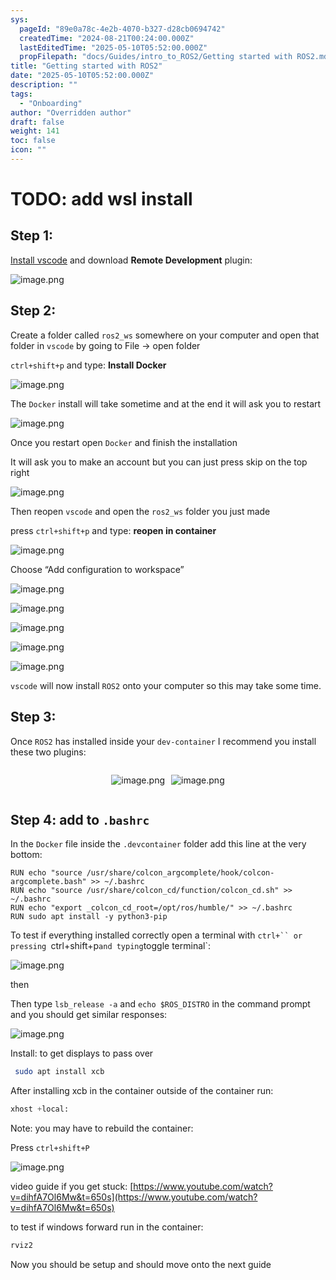 ```yaml
---
sys:
  pageId: "89e0a78c-4e2b-4070-b327-d28cb0694742"
  createdTime: "2024-08-21T00:24:00.000Z"
  lastEditedTime: "2025-05-10T05:52:00.000Z"
  propFilepath: "docs/Guides/intro_to_ROS2/Getting started with ROS2.md"
title: "Getting started with ROS2"
date: "2025-05-10T05:52:00.000Z"
description: ""
tags:
  - "Onboarding"
author: "Overridden author"
draft: false
weight: 141
toc: false
icon: ""
---
```


# TODO: add wsl install

## Step 1:

[Install vscode](https://code.visualstudio.com/download) and download **Remote Development** plugin:

![image.png](https://prod-files-secure.s3.us-west-2.amazonaws.com/d518164a-d88e-44d1-a4ee-3adb3bd8bce0/efb52993-1881-4a40-b95e-6f020334f022/image.png?X-Amz-Algorithm=AWS4-HMAC-SHA256&X-Amz-Content-Sha256=UNSIGNED-PAYLOAD&X-Amz-Credential=ASIAZI2LB4666YQVCCPJ%2F20250706%2Fus-west-2%2Fs3%2Faws4_request&X-Amz-Date=20250706T210737Z&X-Amz-Expires=3600&X-Amz-Security-Token=IQoJb3JpZ2luX2VjEFsaCXVzLXdlc3QtMiJIMEYCIQC1v3nPFOFhxRO9OpvXvOestNqh0jhNCSBVZCGQhNI%2FVQIhAIWb4g5TjblJF%2BJnJj5g%2BA02uy2TlZAkBp1VhBbr1MUNKv8DCGQQABoMNjM3NDIzMTgzODA1Igxk4ywMZ9IHUolVI1cq3APGKpXZfnERLgKExLp%2BUk8aVVhhO6HOrcKg29VLXpjDc9h99VxTYxUuP1GioxTN8oINT6ZwlEwpcd7eEqljZNx%2FWJG2QAvy4mf%2FwDdneuEuAw1wznQNS5b36nEjx%2BE217SHip2KxLv%2FhKmbWslYe2mWljBiOdf88qIwQc45moVtvajJSu4bDuZEEcLPyc0w9OSGvANSCP8FEHEGUq%2FoBUWLl3yuDLvX5LChUC5etuItxvrDoGU4sdJEqRt2mFl4uiu9GkT2FwD311nrmUlrwmh4cI%2B1gPQIlp6bX3DJw45hugqrDb7fWc0te8%2B97aSuA5kSUeGrd%2FI0ePUUaP%2FJSoqWZ82JXPoKFP154gK0q7VYG3UvnssBIeNHmVE5WSEQkdfNobe43bITFG23AXMbyCviN7HKw%2FqqeebevSR7u5Iigz%2BMGRxoB02SvMaHEp%2FEEY4SsWA0jidseZXtcw4d8hLx6u36sn9uwEPJinCgZZpyNUDCl74eu53I5CGQyS82FU8z5th94No%2FZs2cydFXBACsfOVTc89CC%2BRW15BrIUG9%2FRY8BvFqBCWEuh1TEpkkpHqvYxi17v5gLKOCcanQ%2BQ%2FFksZu9WFxJmU5Kd3SAOQnYzNkYVLmpfrAP4FSfjD%2F%2F6rDBjqkAXU0n1dNu1aRypcpqSjgaaOiB6noDUepjkw23zJ9rqV%2F0QkrldhSDG5J3HGo3DVOhgD6xQ3WgG%2ByL2YCN1imwkAkwMHFQ72YoCtlKogoDpTMl30w5HwhBXMts%2FVLoFep0QAlPNuAYjoHJKFHaDM8wEfxbvLh7JpV0x75XAkZUPkAloFFVfvrIIpohFwVWy8%2FoABe4hbv9rXCNKcCc7ubCogjI7i1&X-Amz-Signature=f393daf239d9055c5ac8e37ac16821aa25494707e9d5d862dc696f79fa51eec6&X-Amz-SignedHeaders=host&x-amz-checksum-mode=ENABLED&x-id=GetObject)

## Step 2:

Create a folder called `ros2_ws` somewhere on your computer and open that folder in `vscode` by going to File → open folder 

`ctrl+shift+p` and type: **Install Docker**

![image.png](https://prod-files-secure.s3.us-west-2.amazonaws.com/d518164a-d88e-44d1-a4ee-3adb3bd8bce0/2269dc0e-1cd5-47ff-bceb-c04ad9b2eab0/image.png?X-Amz-Algorithm=AWS4-HMAC-SHA256&X-Amz-Content-Sha256=UNSIGNED-PAYLOAD&X-Amz-Credential=ASIAZI2LB4666YQVCCPJ%2F20250706%2Fus-west-2%2Fs3%2Faws4_request&X-Amz-Date=20250706T210737Z&X-Amz-Expires=3600&X-Amz-Security-Token=IQoJb3JpZ2luX2VjEFsaCXVzLXdlc3QtMiJIMEYCIQC1v3nPFOFhxRO9OpvXvOestNqh0jhNCSBVZCGQhNI%2FVQIhAIWb4g5TjblJF%2BJnJj5g%2BA02uy2TlZAkBp1VhBbr1MUNKv8DCGQQABoMNjM3NDIzMTgzODA1Igxk4ywMZ9IHUolVI1cq3APGKpXZfnERLgKExLp%2BUk8aVVhhO6HOrcKg29VLXpjDc9h99VxTYxUuP1GioxTN8oINT6ZwlEwpcd7eEqljZNx%2FWJG2QAvy4mf%2FwDdneuEuAw1wznQNS5b36nEjx%2BE217SHip2KxLv%2FhKmbWslYe2mWljBiOdf88qIwQc45moVtvajJSu4bDuZEEcLPyc0w9OSGvANSCP8FEHEGUq%2FoBUWLl3yuDLvX5LChUC5etuItxvrDoGU4sdJEqRt2mFl4uiu9GkT2FwD311nrmUlrwmh4cI%2B1gPQIlp6bX3DJw45hugqrDb7fWc0te8%2B97aSuA5kSUeGrd%2FI0ePUUaP%2FJSoqWZ82JXPoKFP154gK0q7VYG3UvnssBIeNHmVE5WSEQkdfNobe43bITFG23AXMbyCviN7HKw%2FqqeebevSR7u5Iigz%2BMGRxoB02SvMaHEp%2FEEY4SsWA0jidseZXtcw4d8hLx6u36sn9uwEPJinCgZZpyNUDCl74eu53I5CGQyS82FU8z5th94No%2FZs2cydFXBACsfOVTc89CC%2BRW15BrIUG9%2FRY8BvFqBCWEuh1TEpkkpHqvYxi17v5gLKOCcanQ%2BQ%2FFksZu9WFxJmU5Kd3SAOQnYzNkYVLmpfrAP4FSfjD%2F%2F6rDBjqkAXU0n1dNu1aRypcpqSjgaaOiB6noDUepjkw23zJ9rqV%2F0QkrldhSDG5J3HGo3DVOhgD6xQ3WgG%2ByL2YCN1imwkAkwMHFQ72YoCtlKogoDpTMl30w5HwhBXMts%2FVLoFep0QAlPNuAYjoHJKFHaDM8wEfxbvLh7JpV0x75XAkZUPkAloFFVfvrIIpohFwVWy8%2FoABe4hbv9rXCNKcCc7ubCogjI7i1&X-Amz-Signature=0f17f69ea15587fa86837fb18ece5ce19b93662155b65eb5df02649bb13d0b27&X-Amz-SignedHeaders=host&x-amz-checksum-mode=ENABLED&x-id=GetObject)

The `Docker` install will take sometime and at the end it will ask you to restart

![image.png](https://prod-files-secure.s3.us-west-2.amazonaws.com/d518164a-d88e-44d1-a4ee-3adb3bd8bce0/ed233f78-be33-4b1f-b89c-9c346c0e961e/image.png?X-Amz-Algorithm=AWS4-HMAC-SHA256&X-Amz-Content-Sha256=UNSIGNED-PAYLOAD&X-Amz-Credential=ASIAZI2LB4666YQVCCPJ%2F20250706%2Fus-west-2%2Fs3%2Faws4_request&X-Amz-Date=20250706T210737Z&X-Amz-Expires=3600&X-Amz-Security-Token=IQoJb3JpZ2luX2VjEFsaCXVzLXdlc3QtMiJIMEYCIQC1v3nPFOFhxRO9OpvXvOestNqh0jhNCSBVZCGQhNI%2FVQIhAIWb4g5TjblJF%2BJnJj5g%2BA02uy2TlZAkBp1VhBbr1MUNKv8DCGQQABoMNjM3NDIzMTgzODA1Igxk4ywMZ9IHUolVI1cq3APGKpXZfnERLgKExLp%2BUk8aVVhhO6HOrcKg29VLXpjDc9h99VxTYxUuP1GioxTN8oINT6ZwlEwpcd7eEqljZNx%2FWJG2QAvy4mf%2FwDdneuEuAw1wznQNS5b36nEjx%2BE217SHip2KxLv%2FhKmbWslYe2mWljBiOdf88qIwQc45moVtvajJSu4bDuZEEcLPyc0w9OSGvANSCP8FEHEGUq%2FoBUWLl3yuDLvX5LChUC5etuItxvrDoGU4sdJEqRt2mFl4uiu9GkT2FwD311nrmUlrwmh4cI%2B1gPQIlp6bX3DJw45hugqrDb7fWc0te8%2B97aSuA5kSUeGrd%2FI0ePUUaP%2FJSoqWZ82JXPoKFP154gK0q7VYG3UvnssBIeNHmVE5WSEQkdfNobe43bITFG23AXMbyCviN7HKw%2FqqeebevSR7u5Iigz%2BMGRxoB02SvMaHEp%2FEEY4SsWA0jidseZXtcw4d8hLx6u36sn9uwEPJinCgZZpyNUDCl74eu53I5CGQyS82FU8z5th94No%2FZs2cydFXBACsfOVTc89CC%2BRW15BrIUG9%2FRY8BvFqBCWEuh1TEpkkpHqvYxi17v5gLKOCcanQ%2BQ%2FFksZu9WFxJmU5Kd3SAOQnYzNkYVLmpfrAP4FSfjD%2F%2F6rDBjqkAXU0n1dNu1aRypcpqSjgaaOiB6noDUepjkw23zJ9rqV%2F0QkrldhSDG5J3HGo3DVOhgD6xQ3WgG%2ByL2YCN1imwkAkwMHFQ72YoCtlKogoDpTMl30w5HwhBXMts%2FVLoFep0QAlPNuAYjoHJKFHaDM8wEfxbvLh7JpV0x75XAkZUPkAloFFVfvrIIpohFwVWy8%2FoABe4hbv9rXCNKcCc7ubCogjI7i1&X-Amz-Signature=f57b9cbeaf69edbc78401169f6827149eff6fe7bb79e9095ac9e5c9ab03fbf85&X-Amz-SignedHeaders=host&x-amz-checksum-mode=ENABLED&x-id=GetObject)

Once you restart open `Docker` and finish the installation

It will ask you to make an account but you can just press skip on the top right

![image.png](https://prod-files-secure.s3.us-west-2.amazonaws.com/d518164a-d88e-44d1-a4ee-3adb3bd8bce0/21010ad9-1659-4fd9-9f59-9932a09b2a3d/image.png?X-Amz-Algorithm=AWS4-HMAC-SHA256&X-Amz-Content-Sha256=UNSIGNED-PAYLOAD&X-Amz-Credential=ASIAZI2LB4666YQVCCPJ%2F20250706%2Fus-west-2%2Fs3%2Faws4_request&X-Amz-Date=20250706T210737Z&X-Amz-Expires=3600&X-Amz-Security-Token=IQoJb3JpZ2luX2VjEFsaCXVzLXdlc3QtMiJIMEYCIQC1v3nPFOFhxRO9OpvXvOestNqh0jhNCSBVZCGQhNI%2FVQIhAIWb4g5TjblJF%2BJnJj5g%2BA02uy2TlZAkBp1VhBbr1MUNKv8DCGQQABoMNjM3NDIzMTgzODA1Igxk4ywMZ9IHUolVI1cq3APGKpXZfnERLgKExLp%2BUk8aVVhhO6HOrcKg29VLXpjDc9h99VxTYxUuP1GioxTN8oINT6ZwlEwpcd7eEqljZNx%2FWJG2QAvy4mf%2FwDdneuEuAw1wznQNS5b36nEjx%2BE217SHip2KxLv%2FhKmbWslYe2mWljBiOdf88qIwQc45moVtvajJSu4bDuZEEcLPyc0w9OSGvANSCP8FEHEGUq%2FoBUWLl3yuDLvX5LChUC5etuItxvrDoGU4sdJEqRt2mFl4uiu9GkT2FwD311nrmUlrwmh4cI%2B1gPQIlp6bX3DJw45hugqrDb7fWc0te8%2B97aSuA5kSUeGrd%2FI0ePUUaP%2FJSoqWZ82JXPoKFP154gK0q7VYG3UvnssBIeNHmVE5WSEQkdfNobe43bITFG23AXMbyCviN7HKw%2FqqeebevSR7u5Iigz%2BMGRxoB02SvMaHEp%2FEEY4SsWA0jidseZXtcw4d8hLx6u36sn9uwEPJinCgZZpyNUDCl74eu53I5CGQyS82FU8z5th94No%2FZs2cydFXBACsfOVTc89CC%2BRW15BrIUG9%2FRY8BvFqBCWEuh1TEpkkpHqvYxi17v5gLKOCcanQ%2BQ%2FFksZu9WFxJmU5Kd3SAOQnYzNkYVLmpfrAP4FSfjD%2F%2F6rDBjqkAXU0n1dNu1aRypcpqSjgaaOiB6noDUepjkw23zJ9rqV%2F0QkrldhSDG5J3HGo3DVOhgD6xQ3WgG%2ByL2YCN1imwkAkwMHFQ72YoCtlKogoDpTMl30w5HwhBXMts%2FVLoFep0QAlPNuAYjoHJKFHaDM8wEfxbvLh7JpV0x75XAkZUPkAloFFVfvrIIpohFwVWy8%2FoABe4hbv9rXCNKcCc7ubCogjI7i1&X-Amz-Signature=0e43f0dd2b5bcc9752b423e94d7874cb84b4581bc975e69f13561226662d9d7b&X-Amz-SignedHeaders=host&x-amz-checksum-mode=ENABLED&x-id=GetObject)

Then reopen `vscode` and open the `ros2_ws` folder you just made

press `ctrl+shift+p` and type: **reopen in container**

![image.png](https://prod-files-secure.s3.us-west-2.amazonaws.com/d518164a-d88e-44d1-a4ee-3adb3bd8bce0/4e93b8c2-41ad-488c-8095-c74205196118/image.png?X-Amz-Algorithm=AWS4-HMAC-SHA256&X-Amz-Content-Sha256=UNSIGNED-PAYLOAD&X-Amz-Credential=ASIAZI2LB4666YQVCCPJ%2F20250706%2Fus-west-2%2Fs3%2Faws4_request&X-Amz-Date=20250706T210737Z&X-Amz-Expires=3600&X-Amz-Security-Token=IQoJb3JpZ2luX2VjEFsaCXVzLXdlc3QtMiJIMEYCIQC1v3nPFOFhxRO9OpvXvOestNqh0jhNCSBVZCGQhNI%2FVQIhAIWb4g5TjblJF%2BJnJj5g%2BA02uy2TlZAkBp1VhBbr1MUNKv8DCGQQABoMNjM3NDIzMTgzODA1Igxk4ywMZ9IHUolVI1cq3APGKpXZfnERLgKExLp%2BUk8aVVhhO6HOrcKg29VLXpjDc9h99VxTYxUuP1GioxTN8oINT6ZwlEwpcd7eEqljZNx%2FWJG2QAvy4mf%2FwDdneuEuAw1wznQNS5b36nEjx%2BE217SHip2KxLv%2FhKmbWslYe2mWljBiOdf88qIwQc45moVtvajJSu4bDuZEEcLPyc0w9OSGvANSCP8FEHEGUq%2FoBUWLl3yuDLvX5LChUC5etuItxvrDoGU4sdJEqRt2mFl4uiu9GkT2FwD311nrmUlrwmh4cI%2B1gPQIlp6bX3DJw45hugqrDb7fWc0te8%2B97aSuA5kSUeGrd%2FI0ePUUaP%2FJSoqWZ82JXPoKFP154gK0q7VYG3UvnssBIeNHmVE5WSEQkdfNobe43bITFG23AXMbyCviN7HKw%2FqqeebevSR7u5Iigz%2BMGRxoB02SvMaHEp%2FEEY4SsWA0jidseZXtcw4d8hLx6u36sn9uwEPJinCgZZpyNUDCl74eu53I5CGQyS82FU8z5th94No%2FZs2cydFXBACsfOVTc89CC%2BRW15BrIUG9%2FRY8BvFqBCWEuh1TEpkkpHqvYxi17v5gLKOCcanQ%2BQ%2FFksZu9WFxJmU5Kd3SAOQnYzNkYVLmpfrAP4FSfjD%2F%2F6rDBjqkAXU0n1dNu1aRypcpqSjgaaOiB6noDUepjkw23zJ9rqV%2F0QkrldhSDG5J3HGo3DVOhgD6xQ3WgG%2ByL2YCN1imwkAkwMHFQ72YoCtlKogoDpTMl30w5HwhBXMts%2FVLoFep0QAlPNuAYjoHJKFHaDM8wEfxbvLh7JpV0x75XAkZUPkAloFFVfvrIIpohFwVWy8%2FoABe4hbv9rXCNKcCc7ubCogjI7i1&X-Amz-Signature=64b9d0f962c2ab536c725c866c56cc232be3c452533633891680b8459014019d&X-Amz-SignedHeaders=host&x-amz-checksum-mode=ENABLED&x-id=GetObject)

Choose “Add configuration to workspace”

![image.png](https://prod-files-secure.s3.us-west-2.amazonaws.com/d518164a-d88e-44d1-a4ee-3adb3bd8bce0/9560b282-5060-4989-ba37-97e7b2c22476/image.png?X-Amz-Algorithm=AWS4-HMAC-SHA256&X-Amz-Content-Sha256=UNSIGNED-PAYLOAD&X-Amz-Credential=ASIAZI2LB4666YQVCCPJ%2F20250706%2Fus-west-2%2Fs3%2Faws4_request&X-Amz-Date=20250706T210737Z&X-Amz-Expires=3600&X-Amz-Security-Token=IQoJb3JpZ2luX2VjEFsaCXVzLXdlc3QtMiJIMEYCIQC1v3nPFOFhxRO9OpvXvOestNqh0jhNCSBVZCGQhNI%2FVQIhAIWb4g5TjblJF%2BJnJj5g%2BA02uy2TlZAkBp1VhBbr1MUNKv8DCGQQABoMNjM3NDIzMTgzODA1Igxk4ywMZ9IHUolVI1cq3APGKpXZfnERLgKExLp%2BUk8aVVhhO6HOrcKg29VLXpjDc9h99VxTYxUuP1GioxTN8oINT6ZwlEwpcd7eEqljZNx%2FWJG2QAvy4mf%2FwDdneuEuAw1wznQNS5b36nEjx%2BE217SHip2KxLv%2FhKmbWslYe2mWljBiOdf88qIwQc45moVtvajJSu4bDuZEEcLPyc0w9OSGvANSCP8FEHEGUq%2FoBUWLl3yuDLvX5LChUC5etuItxvrDoGU4sdJEqRt2mFl4uiu9GkT2FwD311nrmUlrwmh4cI%2B1gPQIlp6bX3DJw45hugqrDb7fWc0te8%2B97aSuA5kSUeGrd%2FI0ePUUaP%2FJSoqWZ82JXPoKFP154gK0q7VYG3UvnssBIeNHmVE5WSEQkdfNobe43bITFG23AXMbyCviN7HKw%2FqqeebevSR7u5Iigz%2BMGRxoB02SvMaHEp%2FEEY4SsWA0jidseZXtcw4d8hLx6u36sn9uwEPJinCgZZpyNUDCl74eu53I5CGQyS82FU8z5th94No%2FZs2cydFXBACsfOVTc89CC%2BRW15BrIUG9%2FRY8BvFqBCWEuh1TEpkkpHqvYxi17v5gLKOCcanQ%2BQ%2FFksZu9WFxJmU5Kd3SAOQnYzNkYVLmpfrAP4FSfjD%2F%2F6rDBjqkAXU0n1dNu1aRypcpqSjgaaOiB6noDUepjkw23zJ9rqV%2F0QkrldhSDG5J3HGo3DVOhgD6xQ3WgG%2ByL2YCN1imwkAkwMHFQ72YoCtlKogoDpTMl30w5HwhBXMts%2FVLoFep0QAlPNuAYjoHJKFHaDM8wEfxbvLh7JpV0x75XAkZUPkAloFFVfvrIIpohFwVWy8%2FoABe4hbv9rXCNKcCc7ubCogjI7i1&X-Amz-Signature=b2020b0a3c2f7ad04f02642fa682f519e5e6bfb86d9b4430a1aee63ad4a71638&X-Amz-SignedHeaders=host&x-amz-checksum-mode=ENABLED&x-id=GetObject)

![image.png](https://prod-files-secure.s3.us-west-2.amazonaws.com/d518164a-d88e-44d1-a4ee-3adb3bd8bce0/2ee63f81-886b-48e8-a553-dc6e5eac99e4/image.png?X-Amz-Algorithm=AWS4-HMAC-SHA256&X-Amz-Content-Sha256=UNSIGNED-PAYLOAD&X-Amz-Credential=ASIAZI2LB4666YQVCCPJ%2F20250706%2Fus-west-2%2Fs3%2Faws4_request&X-Amz-Date=20250706T210737Z&X-Amz-Expires=3600&X-Amz-Security-Token=IQoJb3JpZ2luX2VjEFsaCXVzLXdlc3QtMiJIMEYCIQC1v3nPFOFhxRO9OpvXvOestNqh0jhNCSBVZCGQhNI%2FVQIhAIWb4g5TjblJF%2BJnJj5g%2BA02uy2TlZAkBp1VhBbr1MUNKv8DCGQQABoMNjM3NDIzMTgzODA1Igxk4ywMZ9IHUolVI1cq3APGKpXZfnERLgKExLp%2BUk8aVVhhO6HOrcKg29VLXpjDc9h99VxTYxUuP1GioxTN8oINT6ZwlEwpcd7eEqljZNx%2FWJG2QAvy4mf%2FwDdneuEuAw1wznQNS5b36nEjx%2BE217SHip2KxLv%2FhKmbWslYe2mWljBiOdf88qIwQc45moVtvajJSu4bDuZEEcLPyc0w9OSGvANSCP8FEHEGUq%2FoBUWLl3yuDLvX5LChUC5etuItxvrDoGU4sdJEqRt2mFl4uiu9GkT2FwD311nrmUlrwmh4cI%2B1gPQIlp6bX3DJw45hugqrDb7fWc0te8%2B97aSuA5kSUeGrd%2FI0ePUUaP%2FJSoqWZ82JXPoKFP154gK0q7VYG3UvnssBIeNHmVE5WSEQkdfNobe43bITFG23AXMbyCviN7HKw%2FqqeebevSR7u5Iigz%2BMGRxoB02SvMaHEp%2FEEY4SsWA0jidseZXtcw4d8hLx6u36sn9uwEPJinCgZZpyNUDCl74eu53I5CGQyS82FU8z5th94No%2FZs2cydFXBACsfOVTc89CC%2BRW15BrIUG9%2FRY8BvFqBCWEuh1TEpkkpHqvYxi17v5gLKOCcanQ%2BQ%2FFksZu9WFxJmU5Kd3SAOQnYzNkYVLmpfrAP4FSfjD%2F%2F6rDBjqkAXU0n1dNu1aRypcpqSjgaaOiB6noDUepjkw23zJ9rqV%2F0QkrldhSDG5J3HGo3DVOhgD6xQ3WgG%2ByL2YCN1imwkAkwMHFQ72YoCtlKogoDpTMl30w5HwhBXMts%2FVLoFep0QAlPNuAYjoHJKFHaDM8wEfxbvLh7JpV0x75XAkZUPkAloFFVfvrIIpohFwVWy8%2FoABe4hbv9rXCNKcCc7ubCogjI7i1&X-Amz-Signature=a97a53018f20b7a6ba8ff106e03d726aafdc72d19c20dbc772412ece37c97b37&X-Amz-SignedHeaders=host&x-amz-checksum-mode=ENABLED&x-id=GetObject)

![image.png](https://prod-files-secure.s3.us-west-2.amazonaws.com/d518164a-d88e-44d1-a4ee-3adb3bd8bce0/ae1580b2-b048-407e-aed9-b584224a7a04/image.png?X-Amz-Algorithm=AWS4-HMAC-SHA256&X-Amz-Content-Sha256=UNSIGNED-PAYLOAD&X-Amz-Credential=ASIAZI2LB4666YQVCCPJ%2F20250706%2Fus-west-2%2Fs3%2Faws4_request&X-Amz-Date=20250706T210737Z&X-Amz-Expires=3600&X-Amz-Security-Token=IQoJb3JpZ2luX2VjEFsaCXVzLXdlc3QtMiJIMEYCIQC1v3nPFOFhxRO9OpvXvOestNqh0jhNCSBVZCGQhNI%2FVQIhAIWb4g5TjblJF%2BJnJj5g%2BA02uy2TlZAkBp1VhBbr1MUNKv8DCGQQABoMNjM3NDIzMTgzODA1Igxk4ywMZ9IHUolVI1cq3APGKpXZfnERLgKExLp%2BUk8aVVhhO6HOrcKg29VLXpjDc9h99VxTYxUuP1GioxTN8oINT6ZwlEwpcd7eEqljZNx%2FWJG2QAvy4mf%2FwDdneuEuAw1wznQNS5b36nEjx%2BE217SHip2KxLv%2FhKmbWslYe2mWljBiOdf88qIwQc45moVtvajJSu4bDuZEEcLPyc0w9OSGvANSCP8FEHEGUq%2FoBUWLl3yuDLvX5LChUC5etuItxvrDoGU4sdJEqRt2mFl4uiu9GkT2FwD311nrmUlrwmh4cI%2B1gPQIlp6bX3DJw45hugqrDb7fWc0te8%2B97aSuA5kSUeGrd%2FI0ePUUaP%2FJSoqWZ82JXPoKFP154gK0q7VYG3UvnssBIeNHmVE5WSEQkdfNobe43bITFG23AXMbyCviN7HKw%2FqqeebevSR7u5Iigz%2BMGRxoB02SvMaHEp%2FEEY4SsWA0jidseZXtcw4d8hLx6u36sn9uwEPJinCgZZpyNUDCl74eu53I5CGQyS82FU8z5th94No%2FZs2cydFXBACsfOVTc89CC%2BRW15BrIUG9%2FRY8BvFqBCWEuh1TEpkkpHqvYxi17v5gLKOCcanQ%2BQ%2FFksZu9WFxJmU5Kd3SAOQnYzNkYVLmpfrAP4FSfjD%2F%2F6rDBjqkAXU0n1dNu1aRypcpqSjgaaOiB6noDUepjkw23zJ9rqV%2F0QkrldhSDG5J3HGo3DVOhgD6xQ3WgG%2ByL2YCN1imwkAkwMHFQ72YoCtlKogoDpTMl30w5HwhBXMts%2FVLoFep0QAlPNuAYjoHJKFHaDM8wEfxbvLh7JpV0x75XAkZUPkAloFFVfvrIIpohFwVWy8%2FoABe4hbv9rXCNKcCc7ubCogjI7i1&X-Amz-Signature=3631b4cb6e2ea5fd200d5a0c77e232a26fd0c1c4d2e586707d719fd529549392&X-Amz-SignedHeaders=host&x-amz-checksum-mode=ENABLED&x-id=GetObject)

![image.png](https://prod-files-secure.s3.us-west-2.amazonaws.com/d518164a-d88e-44d1-a4ee-3adb3bd8bce0/53255b28-f75e-430f-b9e3-c0ac8577e42b/image.png?X-Amz-Algorithm=AWS4-HMAC-SHA256&X-Amz-Content-Sha256=UNSIGNED-PAYLOAD&X-Amz-Credential=ASIAZI2LB4666YQVCCPJ%2F20250706%2Fus-west-2%2Fs3%2Faws4_request&X-Amz-Date=20250706T210737Z&X-Amz-Expires=3600&X-Amz-Security-Token=IQoJb3JpZ2luX2VjEFsaCXVzLXdlc3QtMiJIMEYCIQC1v3nPFOFhxRO9OpvXvOestNqh0jhNCSBVZCGQhNI%2FVQIhAIWb4g5TjblJF%2BJnJj5g%2BA02uy2TlZAkBp1VhBbr1MUNKv8DCGQQABoMNjM3NDIzMTgzODA1Igxk4ywMZ9IHUolVI1cq3APGKpXZfnERLgKExLp%2BUk8aVVhhO6HOrcKg29VLXpjDc9h99VxTYxUuP1GioxTN8oINT6ZwlEwpcd7eEqljZNx%2FWJG2QAvy4mf%2FwDdneuEuAw1wznQNS5b36nEjx%2BE217SHip2KxLv%2FhKmbWslYe2mWljBiOdf88qIwQc45moVtvajJSu4bDuZEEcLPyc0w9OSGvANSCP8FEHEGUq%2FoBUWLl3yuDLvX5LChUC5etuItxvrDoGU4sdJEqRt2mFl4uiu9GkT2FwD311nrmUlrwmh4cI%2B1gPQIlp6bX3DJw45hugqrDb7fWc0te8%2B97aSuA5kSUeGrd%2FI0ePUUaP%2FJSoqWZ82JXPoKFP154gK0q7VYG3UvnssBIeNHmVE5WSEQkdfNobe43bITFG23AXMbyCviN7HKw%2FqqeebevSR7u5Iigz%2BMGRxoB02SvMaHEp%2FEEY4SsWA0jidseZXtcw4d8hLx6u36sn9uwEPJinCgZZpyNUDCl74eu53I5CGQyS82FU8z5th94No%2FZs2cydFXBACsfOVTc89CC%2BRW15BrIUG9%2FRY8BvFqBCWEuh1TEpkkpHqvYxi17v5gLKOCcanQ%2BQ%2FFksZu9WFxJmU5Kd3SAOQnYzNkYVLmpfrAP4FSfjD%2F%2F6rDBjqkAXU0n1dNu1aRypcpqSjgaaOiB6noDUepjkw23zJ9rqV%2F0QkrldhSDG5J3HGo3DVOhgD6xQ3WgG%2ByL2YCN1imwkAkwMHFQ72YoCtlKogoDpTMl30w5HwhBXMts%2FVLoFep0QAlPNuAYjoHJKFHaDM8wEfxbvLh7JpV0x75XAkZUPkAloFFVfvrIIpohFwVWy8%2FoABe4hbv9rXCNKcCc7ubCogjI7i1&X-Amz-Signature=a73769ab4d1560ddcfefc8ce3245af6fc5e3a6967d229676970e4758a9d9b5b4&X-Amz-SignedHeaders=host&x-amz-checksum-mode=ENABLED&x-id=GetObject)

![image.png](https://prod-files-secure.s3.us-west-2.amazonaws.com/d518164a-d88e-44d1-a4ee-3adb3bd8bce0/7c562767-5af9-4ffb-97d1-327bcdf4ee00/image.png?X-Amz-Algorithm=AWS4-HMAC-SHA256&X-Amz-Content-Sha256=UNSIGNED-PAYLOAD&X-Amz-Credential=ASIAZI2LB4666YQVCCPJ%2F20250706%2Fus-west-2%2Fs3%2Faws4_request&X-Amz-Date=20250706T210737Z&X-Amz-Expires=3600&X-Amz-Security-Token=IQoJb3JpZ2luX2VjEFsaCXVzLXdlc3QtMiJIMEYCIQC1v3nPFOFhxRO9OpvXvOestNqh0jhNCSBVZCGQhNI%2FVQIhAIWb4g5TjblJF%2BJnJj5g%2BA02uy2TlZAkBp1VhBbr1MUNKv8DCGQQABoMNjM3NDIzMTgzODA1Igxk4ywMZ9IHUolVI1cq3APGKpXZfnERLgKExLp%2BUk8aVVhhO6HOrcKg29VLXpjDc9h99VxTYxUuP1GioxTN8oINT6ZwlEwpcd7eEqljZNx%2FWJG2QAvy4mf%2FwDdneuEuAw1wznQNS5b36nEjx%2BE217SHip2KxLv%2FhKmbWslYe2mWljBiOdf88qIwQc45moVtvajJSu4bDuZEEcLPyc0w9OSGvANSCP8FEHEGUq%2FoBUWLl3yuDLvX5LChUC5etuItxvrDoGU4sdJEqRt2mFl4uiu9GkT2FwD311nrmUlrwmh4cI%2B1gPQIlp6bX3DJw45hugqrDb7fWc0te8%2B97aSuA5kSUeGrd%2FI0ePUUaP%2FJSoqWZ82JXPoKFP154gK0q7VYG3UvnssBIeNHmVE5WSEQkdfNobe43bITFG23AXMbyCviN7HKw%2FqqeebevSR7u5Iigz%2BMGRxoB02SvMaHEp%2FEEY4SsWA0jidseZXtcw4d8hLx6u36sn9uwEPJinCgZZpyNUDCl74eu53I5CGQyS82FU8z5th94No%2FZs2cydFXBACsfOVTc89CC%2BRW15BrIUG9%2FRY8BvFqBCWEuh1TEpkkpHqvYxi17v5gLKOCcanQ%2BQ%2FFksZu9WFxJmU5Kd3SAOQnYzNkYVLmpfrAP4FSfjD%2F%2F6rDBjqkAXU0n1dNu1aRypcpqSjgaaOiB6noDUepjkw23zJ9rqV%2F0QkrldhSDG5J3HGo3DVOhgD6xQ3WgG%2ByL2YCN1imwkAkwMHFQ72YoCtlKogoDpTMl30w5HwhBXMts%2FVLoFep0QAlPNuAYjoHJKFHaDM8wEfxbvLh7JpV0x75XAkZUPkAloFFVfvrIIpohFwVWy8%2FoABe4hbv9rXCNKcCc7ubCogjI7i1&X-Amz-Signature=5bdb07767b030a84be632ec7384f256e2641975ae843b2dd0abf467f1f80e947&X-Amz-SignedHeaders=host&x-amz-checksum-mode=ENABLED&x-id=GetObject)

`vscode` will now install `ROS2` onto your computer so this may take some time.

## Step 3:

Once `ROS2` has installed inside your `dev-container` I recommend you install these two plugins:

<div style="display: flex;flex-direction: row; column-gap:10px; max-width: 630px;justify-content: center;">
<div>

![image.png](https://prod-files-secure.s3.us-west-2.amazonaws.com/d518164a-d88e-44d1-a4ee-3adb3bd8bce0/3fc3d550-5a54-4ba1-ba6b-faa01cdb7369/image.png?X-Amz-Algorithm=AWS4-HMAC-SHA256&X-Amz-Content-Sha256=UNSIGNED-PAYLOAD&X-Amz-Credential=ASIAZI2LB466Q2OQEDL7%2F20250706%2Fus-west-2%2Fs3%2Faws4_request&X-Amz-Date=20250706T210739Z&X-Amz-Expires=3600&X-Amz-Security-Token=IQoJb3JpZ2luX2VjEFoaCXVzLXdlc3QtMiJIMEYCIQCu2kLtzLBHgu8oev0mDb8rFW3vJshdz4jk9k2Hi%2BQGDAIhAP%2Fkn%2FzjCWxTgO5tsfyxaBem0s8J7vPEdxoGGVnVyBYkKv8DCGMQABoMNjM3NDIzMTgzODA1Igx5jbdGNwkebPutbaUq3AOuk%2BUiYCvpRxEiNhA1reN80VU3thmtuHjbysk4Wgh2jvAWWQ62xWX3BywNHBQTIQz4ux2sLII6%2FB9NlqEAW0yL2j57ihBg%2F%2B5Is%2BWI0HBzmQ9L1q1Xp2gDP4BWEcMcufRUCm%2FGwDY47i3dpVDghSKZ4IWVMAxLn0JqBa74NpyL3GbEZk8uTuwfAfQjwqffwJ479ZLQm1DbAqKlX0nA58xzWH%2FHXrlZzPRzS3OvegICla0wdMzsUFLlGUDztBEHD1A2Dco4vMZf72r7IcQ4We3J%2BSM2UloJ%2BrlHqgxRAg0WlacUGtidbfmpRjTi900gx%2Bb6lVnGzk23S58YmLscz7qmcJ7CzOfVAJ4GHXvylKSGxzw%2B2fCf%2BPQ42fDYE%2FU%2BBjGunzaVkTht85ewhB%2BMdCQCsdCi24pw5bYKuUCMPePFBrko%2BR%2BgQL6WjwL5ULpX3dwvsDNa8MkgNYZCA0pR3TtdgUkakCCgwjLUDvZ13mAmdMtSzl5or0Nk6jon%2FDZP3nEsp3HL2j1GtHCKjub0xga7Qf3ka07OCGTVlxpmoKw7BYmSViVhtxzeEJvpnnn7J%2BnCW6TObvF1yI04IMyI0WHXq0GC2GRJnkBnD85j6EekZRRw0aOzwjjoHievsjCW66rDBjqkASgStsETvWSyPsgWkiHln75eB3%2B3eFOzbKWfQ8faGNGHEsu%2BfzKxilpzfVogVO%2BqtTD0ASuiSkzewQ38T69631upPe98i1l91w1KI%2Ff41CCbgixfXBz%2BUirI03%2BymkWuuM%2Ftvq6qJClWgD3KkyNNs%2B5YBhlAot14J2q0hMXhff4sWscb5c%2BHHj00JtQei%2BH0rgkHOfOWHBAJGmEiKtD2Mf1fPuN9&X-Amz-Signature=14b6753aa825316318de875cb86a98312d707ccd780ea8c67eb1ab3b5688c58a&X-Amz-SignedHeaders=host&x-amz-checksum-mode=ENABLED&x-id=GetObject)

</div>
<div>

![image.png](https://prod-files-secure.s3.us-west-2.amazonaws.com/d518164a-d88e-44d1-a4ee-3adb3bd8bce0/d994cc66-13c2-4093-a5a3-f84cf4601a82/image.png?X-Amz-Algorithm=AWS4-HMAC-SHA256&X-Amz-Content-Sha256=UNSIGNED-PAYLOAD&X-Amz-Credential=ASIAZI2LB466QTD5BJJS%2F20250706%2Fus-west-2%2Fs3%2Faws4_request&X-Amz-Date=20250706T210739Z&X-Amz-Expires=3600&X-Amz-Security-Token=IQoJb3JpZ2luX2VjEFoaCXVzLXdlc3QtMiJIMEYCIQDmLCyfBpHoTFaNMTsUcEegZ4TQQ6oRx9CQi0qhENgA3QIhANX4IbqZtrEU56WtGVQDfxF9wR11WPoBexqEDZXZSqhcKv8DCGMQABoMNjM3NDIzMTgzODA1IgweXDSjnk%2BDR5J7QnEq3AOpQIcMxB9hy0fB4j%2FD9PKSE%2FGHH0zse0LIk29IWNezeJG4YHYv6dswOGTsvZs7ruOQKI5HDuOxg7ZNYDOo576WCteoVlDQdk9jlmv22ZdhM2b7Lpd71B6m%2FBH38JxLXI4tq7Bhh0gWzZtW%2BIBUETzEglAjofeWyy7up%2FoMNcIZVJr9il8z8eYJT3E%2F%2B1ZSaTJO%2B2ZY7aYnyUiae7Fe8wcsnxMFA%2B229G%2FV0lWfsbaAHxoLIETMwyNab%2B0726dIDQUR6FpSDupg%2Bv%2BihAnrURxPh%2B6zyCeO9XhM68Q3YMPOYhDs8JhLa6OPDrB1gIfY8WoXt8vr5mofi%2BzNNW0daOfbnEHB5h3Cp8NZ68nm6lCZTKL5dWaMDpIKiZT1V1WeMmLqk427tIh8I4HIIWrsM8ehtdr1V3vYTSSjzCs8nPzAXQevK9gPYR%2FyWuOcIn5LuH8qZ3pnXoQOXeHVVatrwDFdGVSej85vvIJkfBHF35XZkF5QdEoQt%2BC7nQ4Hj%2BCcqeLcIfB17xhZewvY7%2FjfAxnYl%2FtOHjai0EY5VSRBUEgIAoKhVlMbffehYfLaDAEeLOeh2a%2FmK8gs8ObpT3NvqVr9ZqWj0zw2QRQ%2Bws56Rar%2FOzFcXhzFp7c6Jls9TTCL6arDBjqkAaAQ4D%2BNSHolwTGgOTlIt%2BrpWLptNSGqHLaZ%2B0j7g6iHW2mKcbmuN1vyF%2BdQcSnEsdvWpZiTsPSobSkDEnmMZzwCKJ7JdOu5Ci1r81R7GEv%2FyVqDiwDgRVRkXCMk2X9JnC6G468IGN7ewmAzm2uOvZ7%2FGKAVudL1z4d%2F%2FAwFSvOgbuJnTLHvg7FdFXahPFHkyfLx1EquHch3NuTTnMyDAlB9MOJJ&X-Amz-Signature=4fa2d1c601fe63d91c6dfb904d8a7e7148b3c094d91e8d32f2ccc40e29830289&X-Amz-SignedHeaders=host&x-amz-checksum-mode=ENABLED&x-id=GetObject)

</div>
</div>

## Step 4: add to `.bashrc`

In the `Docker` file inside the `.devcontainer` folder add this line at the very bottom: 

```docker
RUN echo "source /usr/share/colcon_argcomplete/hook/colcon-argcomplete.bash" >> ~/.bashrc
RUN echo "source /usr/share/colcon_cd/function/colcon_cd.sh" >> ~/.bashrc
RUN echo "export _colcon_cd_root=/opt/ros/humble/" >> ~/.bashrc
RUN sudo apt install -y python3-pip 
```

To test if everything installed correctly open a terminal with `ctrl+`` or pressing `ctrl+shift+p` and typing `toggle terminal`:

![image.png](https://prod-files-secure.s3.us-west-2.amazonaws.com/d518164a-d88e-44d1-a4ee-3adb3bd8bce0/6a4943d8-b04e-4c02-9a58-775f3384d1a5/image.png?X-Amz-Algorithm=AWS4-HMAC-SHA256&X-Amz-Content-Sha256=UNSIGNED-PAYLOAD&X-Amz-Credential=ASIAZI2LB4666YQVCCPJ%2F20250706%2Fus-west-2%2Fs3%2Faws4_request&X-Amz-Date=20250706T210737Z&X-Amz-Expires=3600&X-Amz-Security-Token=IQoJb3JpZ2luX2VjEFsaCXVzLXdlc3QtMiJIMEYCIQC1v3nPFOFhxRO9OpvXvOestNqh0jhNCSBVZCGQhNI%2FVQIhAIWb4g5TjblJF%2BJnJj5g%2BA02uy2TlZAkBp1VhBbr1MUNKv8DCGQQABoMNjM3NDIzMTgzODA1Igxk4ywMZ9IHUolVI1cq3APGKpXZfnERLgKExLp%2BUk8aVVhhO6HOrcKg29VLXpjDc9h99VxTYxUuP1GioxTN8oINT6ZwlEwpcd7eEqljZNx%2FWJG2QAvy4mf%2FwDdneuEuAw1wznQNS5b36nEjx%2BE217SHip2KxLv%2FhKmbWslYe2mWljBiOdf88qIwQc45moVtvajJSu4bDuZEEcLPyc0w9OSGvANSCP8FEHEGUq%2FoBUWLl3yuDLvX5LChUC5etuItxvrDoGU4sdJEqRt2mFl4uiu9GkT2FwD311nrmUlrwmh4cI%2B1gPQIlp6bX3DJw45hugqrDb7fWc0te8%2B97aSuA5kSUeGrd%2FI0ePUUaP%2FJSoqWZ82JXPoKFP154gK0q7VYG3UvnssBIeNHmVE5WSEQkdfNobe43bITFG23AXMbyCviN7HKw%2FqqeebevSR7u5Iigz%2BMGRxoB02SvMaHEp%2FEEY4SsWA0jidseZXtcw4d8hLx6u36sn9uwEPJinCgZZpyNUDCl74eu53I5CGQyS82FU8z5th94No%2FZs2cydFXBACsfOVTc89CC%2BRW15BrIUG9%2FRY8BvFqBCWEuh1TEpkkpHqvYxi17v5gLKOCcanQ%2BQ%2FFksZu9WFxJmU5Kd3SAOQnYzNkYVLmpfrAP4FSfjD%2F%2F6rDBjqkAXU0n1dNu1aRypcpqSjgaaOiB6noDUepjkw23zJ9rqV%2F0QkrldhSDG5J3HGo3DVOhgD6xQ3WgG%2ByL2YCN1imwkAkwMHFQ72YoCtlKogoDpTMl30w5HwhBXMts%2FVLoFep0QAlPNuAYjoHJKFHaDM8wEfxbvLh7JpV0x75XAkZUPkAloFFVfvrIIpohFwVWy8%2FoABe4hbv9rXCNKcCc7ubCogjI7i1&X-Amz-Signature=5115a86f44ab378793a39307df0bd0956fa4fc3f9a564088124c251b9f7f8ce0&X-Amz-SignedHeaders=host&x-amz-checksum-mode=ENABLED&x-id=GetObject)

then 

Then type `lsb_release -a` and `echo $ROS_DISTRO` in the command prompt and you should get similar responses:

![image.png](https://prod-files-secure.s3.us-west-2.amazonaws.com/d518164a-d88e-44d1-a4ee-3adb3bd8bce0/3e635dec-a805-4e85-8b9e-d000e5b71a4e/image.png?X-Amz-Algorithm=AWS4-HMAC-SHA256&X-Amz-Content-Sha256=UNSIGNED-PAYLOAD&X-Amz-Credential=ASIAZI2LB4666YQVCCPJ%2F20250706%2Fus-west-2%2Fs3%2Faws4_request&X-Amz-Date=20250706T210737Z&X-Amz-Expires=3600&X-Amz-Security-Token=IQoJb3JpZ2luX2VjEFsaCXVzLXdlc3QtMiJIMEYCIQC1v3nPFOFhxRO9OpvXvOestNqh0jhNCSBVZCGQhNI%2FVQIhAIWb4g5TjblJF%2BJnJj5g%2BA02uy2TlZAkBp1VhBbr1MUNKv8DCGQQABoMNjM3NDIzMTgzODA1Igxk4ywMZ9IHUolVI1cq3APGKpXZfnERLgKExLp%2BUk8aVVhhO6HOrcKg29VLXpjDc9h99VxTYxUuP1GioxTN8oINT6ZwlEwpcd7eEqljZNx%2FWJG2QAvy4mf%2FwDdneuEuAw1wznQNS5b36nEjx%2BE217SHip2KxLv%2FhKmbWslYe2mWljBiOdf88qIwQc45moVtvajJSu4bDuZEEcLPyc0w9OSGvANSCP8FEHEGUq%2FoBUWLl3yuDLvX5LChUC5etuItxvrDoGU4sdJEqRt2mFl4uiu9GkT2FwD311nrmUlrwmh4cI%2B1gPQIlp6bX3DJw45hugqrDb7fWc0te8%2B97aSuA5kSUeGrd%2FI0ePUUaP%2FJSoqWZ82JXPoKFP154gK0q7VYG3UvnssBIeNHmVE5WSEQkdfNobe43bITFG23AXMbyCviN7HKw%2FqqeebevSR7u5Iigz%2BMGRxoB02SvMaHEp%2FEEY4SsWA0jidseZXtcw4d8hLx6u36sn9uwEPJinCgZZpyNUDCl74eu53I5CGQyS82FU8z5th94No%2FZs2cydFXBACsfOVTc89CC%2BRW15BrIUG9%2FRY8BvFqBCWEuh1TEpkkpHqvYxi17v5gLKOCcanQ%2BQ%2FFksZu9WFxJmU5Kd3SAOQnYzNkYVLmpfrAP4FSfjD%2F%2F6rDBjqkAXU0n1dNu1aRypcpqSjgaaOiB6noDUepjkw23zJ9rqV%2F0QkrldhSDG5J3HGo3DVOhgD6xQ3WgG%2ByL2YCN1imwkAkwMHFQ72YoCtlKogoDpTMl30w5HwhBXMts%2FVLoFep0QAlPNuAYjoHJKFHaDM8wEfxbvLh7JpV0x75XAkZUPkAloFFVfvrIIpohFwVWy8%2FoABe4hbv9rXCNKcCc7ubCogjI7i1&X-Amz-Signature=ca137cb18abe1a65848e17dfcd9f794f1775e7fb63f838eb766bd042f1fc11a5&X-Amz-SignedHeaders=host&x-amz-checksum-mode=ENABLED&x-id=GetObject)

Install:  to get displays to pass over

```bash
 sudo apt install xcb
```

After installing xcb in the container outside of the container run:

```python
xhost +local:
```

Note: you may have to rebuild the container:

Press `ctrl+shift+P`

![image.png](https://prod-files-secure.s3.us-west-2.amazonaws.com/d518164a-d88e-44d1-a4ee-3adb3bd8bce0/6c2be660-2618-4c38-9c26-53554f7a0b7b/image.png?X-Amz-Algorithm=AWS4-HMAC-SHA256&X-Amz-Content-Sha256=UNSIGNED-PAYLOAD&X-Amz-Credential=ASIAZI2LB4666YQVCCPJ%2F20250706%2Fus-west-2%2Fs3%2Faws4_request&X-Amz-Date=20250706T210737Z&X-Amz-Expires=3600&X-Amz-Security-Token=IQoJb3JpZ2luX2VjEFsaCXVzLXdlc3QtMiJIMEYCIQC1v3nPFOFhxRO9OpvXvOestNqh0jhNCSBVZCGQhNI%2FVQIhAIWb4g5TjblJF%2BJnJj5g%2BA02uy2TlZAkBp1VhBbr1MUNKv8DCGQQABoMNjM3NDIzMTgzODA1Igxk4ywMZ9IHUolVI1cq3APGKpXZfnERLgKExLp%2BUk8aVVhhO6HOrcKg29VLXpjDc9h99VxTYxUuP1GioxTN8oINT6ZwlEwpcd7eEqljZNx%2FWJG2QAvy4mf%2FwDdneuEuAw1wznQNS5b36nEjx%2BE217SHip2KxLv%2FhKmbWslYe2mWljBiOdf88qIwQc45moVtvajJSu4bDuZEEcLPyc0w9OSGvANSCP8FEHEGUq%2FoBUWLl3yuDLvX5LChUC5etuItxvrDoGU4sdJEqRt2mFl4uiu9GkT2FwD311nrmUlrwmh4cI%2B1gPQIlp6bX3DJw45hugqrDb7fWc0te8%2B97aSuA5kSUeGrd%2FI0ePUUaP%2FJSoqWZ82JXPoKFP154gK0q7VYG3UvnssBIeNHmVE5WSEQkdfNobe43bITFG23AXMbyCviN7HKw%2FqqeebevSR7u5Iigz%2BMGRxoB02SvMaHEp%2FEEY4SsWA0jidseZXtcw4d8hLx6u36sn9uwEPJinCgZZpyNUDCl74eu53I5CGQyS82FU8z5th94No%2FZs2cydFXBACsfOVTc89CC%2BRW15BrIUG9%2FRY8BvFqBCWEuh1TEpkkpHqvYxi17v5gLKOCcanQ%2BQ%2FFksZu9WFxJmU5Kd3SAOQnYzNkYVLmpfrAP4FSfjD%2F%2F6rDBjqkAXU0n1dNu1aRypcpqSjgaaOiB6noDUepjkw23zJ9rqV%2F0QkrldhSDG5J3HGo3DVOhgD6xQ3WgG%2ByL2YCN1imwkAkwMHFQ72YoCtlKogoDpTMl30w5HwhBXMts%2FVLoFep0QAlPNuAYjoHJKFHaDM8wEfxbvLh7JpV0x75XAkZUPkAloFFVfvrIIpohFwVWy8%2FoABe4hbv9rXCNKcCc7ubCogjI7i1&X-Amz-Signature=a84cb1622b4ee92c9d3a8cd0a61fe9d4c0e434f309f2eaea0fc487af9ba7f26f&X-Amz-SignedHeaders=host&x-amz-checksum-mode=ENABLED&x-id=GetObject)

video guide if you get stuck: [https://www.youtube.com/watch?v=dihfA7Ol6Mw&t=650s](https://www.youtube.com/watch?v=dihfA7Ol6Mw&t=650s)

to test if windows forward run in the container:

```bash
rviz2
```

Now you should be setup and should move onto the next guide 
